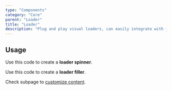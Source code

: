 ```yaml
---
type: "Components"
category: "Core"
parent: "Loader"
title: "Loader"
description: "Plug and play visual loaders, can easily integrate with javascript."
---
```


## Usage

Use this code to create a **loader spinner**.

<demo>
  <demoinline src="demos/components/core/loader/spinner">
  </demoinline>
</demo>

Use this code to create a **loader filler**.

<demo>
  <demoinline src="demos/components/core/loader/filler-x">
  </demoinline>
</demo>

Check subpage to [customize content](/components/core/loader/content#filler).
